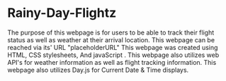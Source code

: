 # Rainy-Day-Flightz
The purpose of this webpage is for users to be able to track their flight status as well as weather at their arrival location.
This webpage can be reached via its' URL "placeholderURL"
This webpage was created using HTML, CSS stylesheets, And javaScript .
This webpage also utilizes web API's for weather information as well as flight tracking information.
This webpage also utilizes Day.js for Current Date & Time displays.
